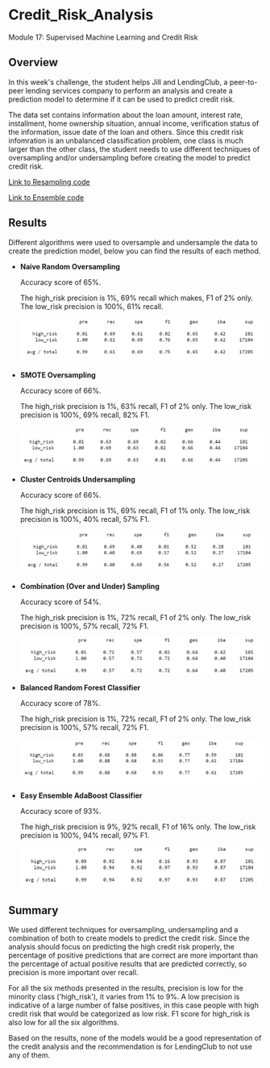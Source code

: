 # Credit_Risk_Analysis
 Module 17: Supervised Machine Learning and Credit Risk

 ## Overview
 In this week's challenge, the student helps Jill and LendingClub, a peer-to-peer lending services company to perform an analysis and create a prediction model to determine if it can be used to predict credit risk.

 The data set contains information about the loan amount, interest rate, installment, home ownership situation, annual income, verification status of the information, issue date of the loan and others. Since this credit risk infomration is an unbalanced classification problem, one class is much larger than the other class, the student needs to use different techniques of oversampling and/or undersampling before creating the model to predict credit risk. 

 [Link to Resampling code](https://github.com/liviamiyabara/Credit_Risk_Analysis/blob/main/credit_risk_resampling.ipynb)

 [Link to Ensemble code](https://github.com/liviamiyabara/Credit_Risk_Analysis/blob/main/credit_risk_ensemble.ipynb)


 ## Results
Different algorithms were used to oversample and undersample the data to create the prediction model, below you can find the results of each method.

* **Naive Random Oversampling**

    Accuracy score of 65%. 

    The high_risk precision is 1%, 69% recall which makes, F1 of 2% only.
    The low_risk precision is 100%, 61% recall.

    ![ScreenShot](https://github.com/liviamiyabara/Credit_Risk_Analysis/blob/main/Resources/Naive_Random_Oversampling.JPG)

* **SMOTE Oversampling**

    Accuracy score of 66%. 

    The high_risk precision is 1%, 63% recall, F1 of 2% only.
    The low_risk precision is 100%, 69% recall, 82% F1.

    ![ScreenShot](https://github.com/liviamiyabara/Credit_Risk_Analysis/blob/main/Resources/SMOTE_Oversampling.JPG)

* **Cluster Centroids Undersampling**

    Accuracy score of 66%. 

    The high_risk precision is 1%, 69% recall, F1 of 1% only.
    The low_risk precision is 100%, 40% recall, 57% F1.

    ![ScreenShot](https://github.com/liviamiyabara/Credit_Risk_Analysis/blob/main/Resources/Cluster_Centroids_Undersampling.JPG)

* **Combination (Over and Under) Sampling**

    Accuracy score of 54%. 

    The high_risk precision is 1%, 72% recall, F1 of 2% only.
    The low_risk precision is 100%, 57% recall, 72% F1.

    ![ScreenShot](https://github.com/liviamiyabara/Credit_Risk_Analysis/blob/main/Resources/Combination_Under_Over_Sampling.JPG)

* **Balanced Random Forest Classifier**

    Accuracy score of 78%. 

    The high_risk precision is 1%, 72% recall, F1 of 2% only.
    The low_risk precision is 100%, 57% recall, 72% F1.

    ![ScreenShot](https://github.com/liviamiyabara/Credit_Risk_Analysis/blob/main/Resources/Balance_random.JPG)

* **Easy Ensemble AdaBoost Classifier**

    Accuracy score of 93%. 

    The high_risk precision is 9%, 92% recall, F1 of 16% only.
    The low_risk precision is 100%, 94% recall, 97% F1.

    ![ScreenShot](https://github.com/liviamiyabara/Credit_Risk_Analysis/blob/main/Resources/Easy_Ensemble_AdaBoost_Classifier.JPG)

 ## Summary

We used different techniques for oversampling, undersampling and a combination of both to create models to predict the credit risk. Since the analysis should focus on predicting the high credit risk properly, the percentage of positive predictions that are correct are more important than the percentage of actual positive results that are predicted correctly, so precision is more important over recall.  

For all the six methods presented in the results, precision is low for the minority class ('high_risk'), it varies from 1% to 9%. A low precision is indicative of a large number of false positives, in this case people with high credit risk that would be categorized as low risk. F1 score for high_risk is also low for all the six algorithms. 

Based on the results, none of the models would be a good representation of the credit analysis and the recommendation is for LendingClub to not use any of them.
